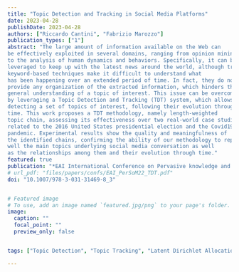 ```yaml
---
title: "Topic Detection and Tracking in Social Media Platforms"
date: 2023-04-28
publishDate: 2023-04-28
authors: ["Riccardo Cantini", "Fabrizio Marozzo"]
publication_types: ["1"]
abstract: "The large amount of information available on the Web can
be effectively exploited in several domains, ranging from opinion mining
to the analysis of human dynamics and behaviors. Specifically, it can be
leveraged to keep up with the latest news around the world, although traditional 
keyword-based techniques make it difficult to understand what
has been happening over an extended period of time. In fact, they do not
provide any organization of the extracted information, which hinders the
general understanding of a topic of interest. This issue can be overcome
by leveraging a Topic Detection and Tracking (TDT) system, which allows 
detecting a set of topics of interest, following their evolution through
time. This work proposes a TDT methodology, namely length-weighted
topic chain, assessing its effectiveness over two real-world case studies,
related to the 2016 United States presidential election and the Covid19
pandemic. Experimental results show the quality and meaningfulness of
the identified chains, confirming the ability of our methodology to represent 
well the main topics underlying social media conversation as well
as the relationships among them and their evolution through time."
featured: true
publication: "*EAI International Conference on Pervasive knowledge and collective intelligence on Web and Social Media, November 2022*"
# url_pdf: "files/papers/confs/EAI_PerSoM22_TDT.pdf"
doi: "10.1007/978-3-031-31469-8_3"


# Featured image
# To use, add an image named `featured.jpg/png` to your page's folder. 
image:
  caption: ""
  focal_point: ""
  preview_only: false


tags: ["Topic Detection", "Topic Tracking", "Latent Dirichlet Allocation", "Covid19", "USA Presidential Election", "Social Media"]

---
```

